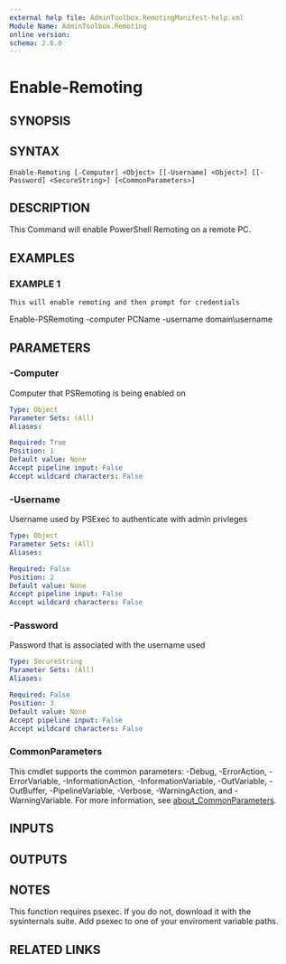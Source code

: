 ```yaml
---
external help file: AdminToolbox.RemotingManifest-help.xml
Module Name: AdminToolbox.Remoting
online version:
schema: 2.0.0
---
```


# Enable-Remoting

## SYNOPSIS

## SYNTAX

```
Enable-Remoting [-Computer] <Object> [[-Username] <Object>] [[-Password] <SecureString>] [<CommonParameters>]
```

## DESCRIPTION
This Command will enable PowerShell Remoting on a remote PC.

## EXAMPLES

### EXAMPLE 1
```
This will enable remoting and then prompt for credentials
```

Enable-PSRemoting -computer PCName -username domain\username

## PARAMETERS

### -Computer
Computer that PSRemoting is being enabled on

```yaml
Type: Object
Parameter Sets: (All)
Aliases:

Required: True
Position: 1
Default value: None
Accept pipeline input: False
Accept wildcard characters: False
```

### -Username
Username used by PSExec to authenticate with admin privleges

```yaml
Type: Object
Parameter Sets: (All)
Aliases:

Required: False
Position: 2
Default value: None
Accept pipeline input: False
Accept wildcard characters: False
```

### -Password
Password that is associated with the username used

```yaml
Type: SecureString
Parameter Sets: (All)
Aliases:

Required: False
Position: 3
Default value: None
Accept pipeline input: False
Accept wildcard characters: False
```

### CommonParameters
This cmdlet supports the common parameters: -Debug, -ErrorAction, -ErrorVariable, -InformationAction, -InformationVariable, -OutVariable, -OutBuffer, -PipelineVariable, -Verbose, -WarningAction, and -WarningVariable. For more information, see [about_CommonParameters](http://go.microsoft.com/fwlink/?LinkID=113216).

## INPUTS

## OUTPUTS

## NOTES
This function requires psexec.
If you do not, download it with the sysinternals suite.
Add psexec to one of your enviroment variable paths.

## RELATED LINKS
